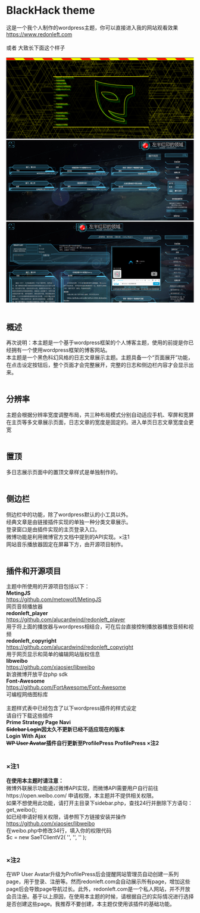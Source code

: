 # BlackHack theme
这是一个我个人制作的wordpress主题，你可以直接进入我的网站观看效果
https://www.redonleft.com<br><br>
或者
大致长下面这个样子<br><br>
![](/screenshot.png)<br>
![](/screenshot1.png)<br>
![](/screenshot2.png)
<br><br>
## 概述
再次说明：本主题是一个基于wordpress框架的个人博客主题，使用的前提是你已经拥有一个使用wordpress框架的博客网站。<br>
本主题是一个黑色科幻风格的日志文章展示主题。主题具备一个“页面展开”功能，在点击设定按钮后，整个页面才会完整展开，完整的日志和侧边栏内容才会显示出来。<br>
<br>
## 分辨率
主题会根据分辨率宽度调整布局，共三种布局模式分别自动适应手机、窄屏和宽屏<br>
在主页等多文章展示页面，日志文章的宽度是固定的。进入单页日志文章宽度会更宽<br>
<br>
## 置顶
多日志展示页面中的置顶文章样式是单独制作的。<br>
<br>
## 侧边栏
侧边栏中的功能，除了wordpress默认的小工具以外。<br>
经典文章是由链接插件实现的单独一种分类文章展示。<br>
登录窗口是由插件实现的主页登录入口。<br>
微博功能是利用微博官方文档中提到的API实现。×注1<br>
网站音乐播放器固定在屏幕下方，由开源项目制作。<br>
<br>
## 插件和开源项目
主题中所使用的开源项目包括以下：<br>
<b>MetingJS</b><br>
https://github.com/metowolf/MetingJS<br>
网页音频播放器<br>
<b>redonleft_player</b><br>
https://github.com/alucardwind/redonleft_player<br>
用于将上面的播放器与wordpress相结合，可在后台直接控制播放器播放音频和视频<br>
<b>redonleft_copyright</b><br>
https://github.com/alucardwind/redonleft_copyright<br>
用于网页显示和简单的编辑网站版权信息<br>
<b>libweibo</b><br>
https://github.com/xiaosier/libweibo<br>
新浪微博开放平台php sdk<br>
<b>Font-Awesome</b><br>
https://github.com/FortAwesome/Font-Awesome<br>
可编程网络图标库<br>
<br>
主题样式表中已经包含了以下wordpress插件的样式设定<br>请自行下载这些插件<br>
<b>Prime Strategy Page Navi<br>
        <s>Sidebar Login</s>因太久不更新已经不适应现在的版本<br>
        Login With Ajax<br>
        <s>WP User Avatar</s>插件自行更新至ProfilePress
        ProfilePress ×注2
</b>
<br>
<br>
 ### ×注1      
<b>在使用本主题时请注意：</b><br>
微博外联展示功能通过微博API实现，而微博API需要用户自行前往https://open.weibo.com/
申请权限，本主题并不提供相关权限。<br>
如果不想使用此功能，请打开主目录下sidebar.php，查找24行并删除下方语句：<br>
get_weibo();<br>
如已经申请好相关权限，请参照下方链接安装并操作<br>
https://github.com/xiaosier/libweibo<br>
在weibo.php中修改34行，填入你的权限代码<br>
$c = new SaeTClientV2( '', '', '' );<br>
<br>
### ×注2
在WP User Avatar升级为ProfilePress后会提醒网站管理员自动创建一系列page，用于登录、注册等。然而redonleft.com会自动展示所有page，增加这些page后会导致page导航过长。此外，redonleft.com是一个私人网站，并不开放会员注册。基于以上原因，在使用本主题的时候，请根据自己的实际情况进行选择是否创建这些page。我推荐不要创建，本主题仅使用该插件的基础功能。<br>
